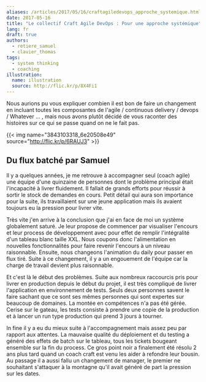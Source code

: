 ```yaml
---
aliases: /articles/2017/05/16/craftagiledevops_approche_systemique.html
date: 2017-05-16
title: "Le collectif Craft Agile DevOps : Pour une approche systémique"
lang: fr
draft: true
authors:
  - retiere_samuel
  - clavier_thomas
tags:
  - system thinking
  - coaching
illustration:
  name: illustration
  source: http://flic.kr/p/8X4Fi1
---
```

Nous aurions pu vous expliquer combien il est bon de faire un changement en incluant toutes les composantes de l'agile / continuous delivery / devops / Whatever ... , mais nous avons plutôt décidé de vous raconter des histoires sur ce qui se passe quand on ne le fait pas.


{{< img name="3843103318_6e20508e49" source="http://flic.kr/p/6RAUJ3" >}}

## Du flux batché par Samuel
Il y a quelques années, je me retrouve à accompagner seul (coach agile) une équipe d'une quinzaine de personnes dont le problème principal était l'incapacité à livrer fluidement. Il fallait de grands efforts pour réussir à sortir le stock de demandes en cours. Petit détail qui aura son importance pour la suite, ils travaillaient sur une jeune application mais ils avaient toujours eu la pression pour livrer vite.

Très vite j'en arrive à la conclusion que j'ai en face de moi un système globalement saturé. Je leur propose de commencer par visualiser l'encours et leur process de développement avec pour effet de remplir l'intégralité d'un tableau blanc taille XXL. Nous coupons donc l'alimentation en nouvelles fonctionnalités pour faire revenir l'encours à un niveau raisonnable. Ensuite, nous changeons l'animation du daily pour passer en flux tiré. Suite à ce changement, il y a un engouement de l'équipe car la charge de travail devient plus raisonnable.

Et c'est là le début des problèmes. Suite aux nombreux raccourcis pris pour livrer en production depuis le début du projet, il est très compliqué de livrer l'application en environnement de tests. Seuls deux personnes savent le faire sachant que ce sont ses mêmes personnes qui sont expertes sur beaucoup de domaines. La montée en compétences n'a pas été gérée. Cerise sur le gateau, les tests consiste à prendre une copie de la production et à lancer un run type production qui prend 3 jours à tourner.

In fine il y a eu du mieux suite à l'accompagnement mais assez peu par rapport aux attentes. La mauvaise qualité du déploiement et du testing a généré des effets de batch sur le tableau, tous les tickets bougeant ensemble sur la fin du process. Ce gros point noir a finalement été résolu 2 ans plus tard quand un coach craft est venu les aider à refondre leur bousin. Au passage il a aussi fallu un changement de manager, le premier ne souhaitant s'attaquer à la montagne qu'il avait généré de part la pression sur les dates.

